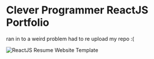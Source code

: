 # Clever Programmer ReactJS Portfolio      
ran in to a weird problem had to re upload my repo :(

![ReactJS Resume Website Template](gif-of-portfolio.gif?raw=true "ReactJS Resume Website Template")






